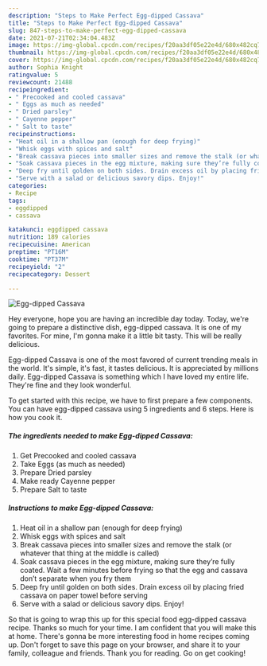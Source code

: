 ```yaml
---
description: "Steps to Make Perfect Egg-dipped Cassava"
title: "Steps to Make Perfect Egg-dipped Cassava"
slug: 847-steps-to-make-perfect-egg-dipped-cassava
date: 2021-07-21T02:34:04.483Z
image: https://img-global.cpcdn.com/recipes/f20aa3df05e22e4d/680x482cq70/egg-dipped-cassava-recipe-main-photo.jpg
thumbnail: https://img-global.cpcdn.com/recipes/f20aa3df05e22e4d/680x482cq70/egg-dipped-cassava-recipe-main-photo.jpg
cover: https://img-global.cpcdn.com/recipes/f20aa3df05e22e4d/680x482cq70/egg-dipped-cassava-recipe-main-photo.jpg
author: Sophia Knight
ratingvalue: 5
reviewcount: 21488
recipeingredient:
- " Precooked and cooled cassava"
- " Eggs as much as needed"
- " Dried parsley"
- " Cayenne pepper"
- " Salt to taste"
recipeinstructions:
- "Heat oil in a shallow pan (enough for deep frying)"
- "Whisk eggs with spices and salt"
- "Break cassava pieces into smaller sizes and remove the stalk (or whatever that thing at the middle is called)"
- "Soak cassava pieces in the egg mixture, making sure they’re fully coated. Wait a few minutes before frying so that the egg and cassava don’t separate when you fry them"
- "Deep fry until golden on both sides. Drain excess oil by placing fried cassava on paper towel before serving"
- "Serve with a salad or delicious savory dips. Enjoy!"
categories:
- Recipe
tags:
- eggdipped
- cassava

katakunci: eggdipped cassava 
nutrition: 189 calories
recipecuisine: American
preptime: "PT16M"
cooktime: "PT37M"
recipeyield: "2"
recipecategory: Dessert

---
```



![Egg-dipped Cassava](https://img-global.cpcdn.com/recipes/f20aa3df05e22e4d/680x482cq70/egg-dipped-cassava-recipe-main-photo.jpg)

Hey everyone, hope you are having an incredible day today. Today, we're going to prepare a distinctive dish, egg-dipped cassava. It is one of my favorites. For mine, I'm gonna make it a little bit tasty. This will be really delicious.

Egg-dipped Cassava is one of the most favored of current trending meals in the world. It's simple, it's fast, it tastes delicious. It is appreciated by millions daily. Egg-dipped Cassava is something which I have loved my entire life. They're fine and they look wonderful.




To get started with this recipe, we have to first prepare a few components. You can have egg-dipped cassava using 5 ingredients and 6 steps. Here is how you cook it.

<!--inarticleads1-->

##### The ingredients needed to make Egg-dipped Cassava:

1. Get  Precooked and cooled cassava
1. Take  Eggs (as much as needed)
1. Prepare  Dried parsley
1. Make ready  Cayenne pepper
1. Prepare  Salt to taste




<!--inarticleads2-->

##### Instructions to make Egg-dipped Cassava:

1. Heat oil in a shallow pan (enough for deep frying)
1. Whisk eggs with spices and salt
1. Break cassava pieces into smaller sizes and remove the stalk (or whatever that thing at the middle is called)
1. Soak cassava pieces in the egg mixture, making sure they’re fully coated. Wait a few minutes before frying so that the egg and cassava don’t separate when you fry them
1. Deep fry until golden on both sides. Drain excess oil by placing fried cassava on paper towel before serving
1. Serve with a salad or delicious savory dips. Enjoy!




So that is going to wrap this up for this special food egg-dipped cassava recipe. Thanks so much for your time. I am confident that you will make this at home. There's gonna be more interesting food in home recipes coming up. Don't forget to save this page on your browser, and share it to your family, colleague and friends. Thank you for reading. Go on get cooking!
